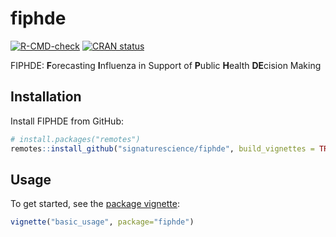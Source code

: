 
<!-- README.md is generated from README.Rmd. Please edit that file -->

# fiphde

<!-- badges: start -->

[![R-CMD-check](https://github.com/signaturescience/fiphde/workflows/R-CMD-check/badge.svg)](https://github.com/signaturescience/fiphde/actions)
[![CRAN
status](https://www.r-pkg.org/badges/version/fiphde)](https://CRAN.R-project.org/package=fiphde)
<!-- badges: end -->

FIPHDE: **F**orecasting **I**nfluenza in Support of **P**ublic
**H**ealth **DE**cision Making

## Installation

Install FIPHDE from GitHub:

``` r
# install.packages("remotes")
remotes::install_github("signaturescience/fiphde", build_vignettes = TRUE)
```

## Usage

To get started, see the [package
vignette](https://signaturescience.github.io/fiphde/articles/fiphde.html):

``` r
vignette("basic_usage", package="fiphde")
```
